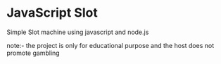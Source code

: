 # JavaScript Slot
Simple Slot machine using javascript and node.js

note:- the project is only for educational purpose and the host does not promote gambling